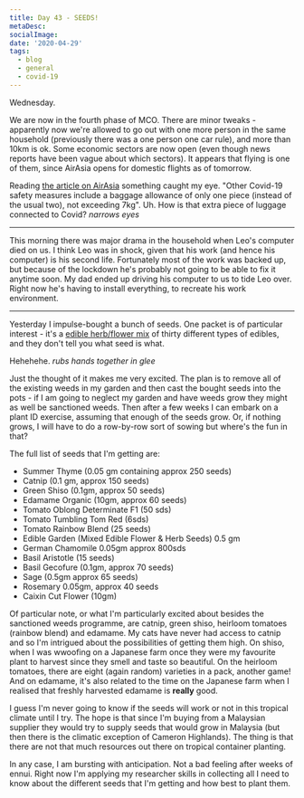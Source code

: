 ```yaml
---
title: Day 43 - SEEDS!
metaDesc: 
socialImage: 
date: '2020-04-29'
tags:
  - blog
  - general
  - covid-19
---
```


Wednesday.

We are now in the fourth phase of MCO. There are minor tweaks - apparently now we're allowed to go out with one more person in the same household (previously there was a one person one car rule), and more than 10km is ok. Some economic sectors are now open (even though news reports have been vague about which sectors). It appears that flying is one of them, since AirAsia opens for domestic flights as of tomorrow. 

Reading [the article on AirAsia](https://www.thestar.com.my/lifestyle/travel/2020/04/29/covid-19-airasia-malaysia-starts-flying-passengers-need-to-bring-own-mask) something caught my eye. "Other Covid-19 safety measures include a baggage allowance of only one piece (instead of the usual two), not exceeding 7kg". Uh. How is that extra piece of luggage connected to Covid? *narrows eyes*

---

This morning there was major drama in the household when Leo's computer died on us. I think Leo was in shock, given that his work (and hence his computer) is his second life. Fortunately most of the work was backed up, but because of the lockdown he's probably not going to be able to fix it anytime soon. My dad ended up driving his computer to us to tide Leo over. Right now he's having to install everything, to recreate his work environment.

---

Yesterday I impulse-bought a bunch of seeds. One packet is of particular interest - it's a [edible herb/flower mix](https://www.wellgrowseeds.com/product/edible-garden-mixed-edible-flower-herb-seeds/) of thirty different types of edibles, and they don't tell you what seed is what. 

Hehehehe. *rubs hands together in glee*

Just the thought of it makes me very excited. The plan is to remove all of the existing weeds in my garden and then cast the bought seeds into the pots - if I am going to neglect my garden and have weeds grow they might as well be sanctioned weeds. Then after a few weeks I can embark on a plant ID exercise, assuming that enough of the seeds grow. Or, if nothing grows, I will have to do a row-by-row sort of sowing but where's the fun in that? 

The full list of seeds that I'm getting are: 
- Summer Thyme (0.05 gm containing approx 250 seeds)
- Catnip (0.1 gm, approx 150 seeds)
- Green Shiso (0.1gm, approx 50 seeds)
- Edamame Organic (10gm, approx 60 seeds)
- Tomato Oblong Determinate F1 (50 sds)
- Tomato Tumbling Tom Red (6sds)
- Tomato Rainbow Blend (25 seeds)
- Edible Garden (Mixed Edible Flower & Herb Seeds) 0.5 gm
- German Chamomile 0.05gm approx 800sds
- Basil Aristotle (15 seeds)
- Basil Gecofure (0.1gm, approx 70 seeds)
- Sage (0.5gm approx 65 seeds)
- Rosemary 0.05gm, approx 40 seeds
- Caixin Cut Flower (10gm)

Of particular note, or what I'm particularly excited about besides the sanctioned weeds programme, are catnip, green shiso, heirloom tomatoes (rainbow blend) and edamame. My cats have never had access to catnip and so I'm intrigued about the possibilities of getting them high. On shiso, when I was wwoofing on a Japanese farm once they were my favourite plant to harvest since they smell and taste so beautiful. On the heirloom tomatoes, there are eight (again random) varieties in a pack, another game! And on edamame, it's also related to the time on the Japanese farm when I realised that freshly harvested edamame is **really** good.

I guess I'm never going to know if the seeds will work or not in this tropical climate until I try. The hope is that since I'm buying from a Malaysian supplier they would try to supply seeds that would grow in Malaysia (but then there is the climatic exception of Cameron Highlands). The thing is that there are not that much resources out there on tropical container planting.  

In any case, I am bursting with anticipation. Not a bad feeling after weeks of ennui. Right now I'm applying my researcher skills in collecting all I need to know about the different seeds that I'm getting and how best to plant them. 
